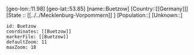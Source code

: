 ﻿---
location: [53.85,11.98]
mapzoom: [7,12] 
mapmarker: city 
type: City
tags:
- geo/City


SpocWebEntityId: 29436
isDeleted: false
confidential: public

---
[geo-lon::11.98]
[geo-lat::53.85]
[name::Buetzow]
[Country::[[Germany]]]
[State :: [[../../Mecklenburg-Vorpommern]] ]
[Population::]
[Unknown::]


```leaflet
id: Buetzow
coordinates: [[Buetzow]]
markerFile: [[Buetzow]]
defaultZoom: 11 
maxZoom: 18
```

